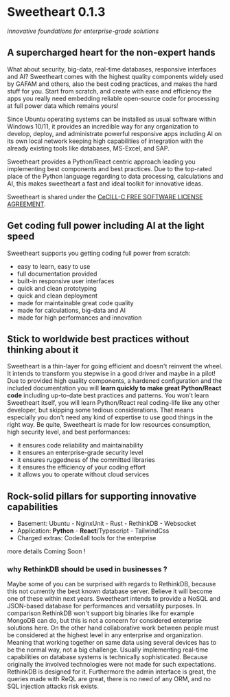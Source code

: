 # Sweetheart **0.1.3**
*innovative foundations for enterprise-grade solutions*

## A supercharged heart for the non-expert hands

What about security, big-data, real-time databases, responsive interfaces and AI? Sweetheart comes with the highest quality components widely used by GAFAM and others, also the best coding practices, and makes the hard stuff for you. Start from scratch, and create with ease and efficiency the apps you really need embedding reliable open-source code for processing at full power data which remains yours!

Since Ubuntu operating systems can be installed as usual software within Windows 10/11, it provides an incredible way for any organization to develop, deploy, and administrate powerful responsive apps including AI on its own local network keeping high capabilities of integration with the already existing tools like databases, MS-Excel, and SAP.

Sweetheart provides a Python/React centric approach leading you implementing best components and best practices. Due to the top-rated place of the Python language regarding to data processing, calculations and AI, this makes sweetheart a fast and ideal toolkit for innovative ideas.

Sweetheart is shared under the [CeCILL-C FREE SOFTWARE LICENSE AGREEMENT](https://github.com/IncredibleProgress/sweetheart.py/blob/master/LICENSE).

## Get coding full power including AI at the light speed

Sweetheart supports you getting coding full power from scratch:

  - easy to learn, easy to use
  - full documentation provided
  - built-in responsive user interfaces
  - quick and clean prototyping
  - quick and clean deployment
  - made for maintainable great code quality
  - made for calculations, big-data and AI
  - made for high performances and innovation

## Stick to worldwide best practices without thinking about it

Sweetheart is a thin-layer for going efficient and doesn't reinvent the wheel. It intends to transform you stepwise in a good driver and maybe in a pilot! Due to provided high quality components, a hardened configuration and the included documentation you will **learn quickly to make great Python/React code** including up-to-date best practices and patterns. You won't learn Sweetheart itself, you will learn Python/React real coding-life like any other developer, but skipping some tedious considerations. That means especially you don't need any kind of expertise to use good things in the right way. Be quite, Sweetheart is made for low resources consumption, high security level, and best performances:

  - it ensures code reliability and maintainability
  - it ensures an enterprise-grade security level
  - it ensures ruggedness of the committed libraries
  - it ensures the efficiency of your coding effort
  - it allows you to operate without cloud services

## Rock-solid pillars for supporting innovative capabilities

  - Basement: Ubuntu - NginxUnit - Rust - RethinkDB - Websocket
  - Application: **Python** - **React**/Typescript - TailwindCss
  - Charged extras: Code4all tools for the enterprise

more details Coming Soon !

### why RethinkDB should be used in businesses ?

Maybe some of you can be surprised with regards to RethinkDB, because this not currently the best known database server. Believe it will become one of these within next years. Sweetheart intends to provide a NoSQL and JSON-based database for performances and versatility purposes. In comparison RethinkDB won't support big binaries like for example MongoDB can do, but this is not a concern for considered enterprise solutions here. On the other hand collaborative work between people must be considered at the highest level in any enterprise and organization. Meaning that working together on same data using several devices has to be the normal way, not a big challenge. Usually implementing real-time capabilities on database systems is technically sophisticated. Because originally the involved technologies were not made for such expectations. RethinkDB is designed for it. Furthermore the admin interface is great, the queries made with ReQL are great, there is no need of any ORM, and no SQL injection attacks risk exists.

